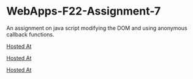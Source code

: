 # WebApps-F22-Assignment-7
An assignment on java script modifying the DOM and using anonymous callback functions.


[Hosted At](https://44-563-web-apps-f22.github.io/44563-webapps-assignment-7-VENUREDDY981/reaction.html)

[Hosted At](https://44-563-web-apps-f22.github.io/44563-webapps-assignment-7-VENUREDDY981/Treasure.html)

[Hosted At](https://44-563-web-apps-f22.github.io/44563-webapps-assignment-7-VENUREDDY981/cycler.html)
